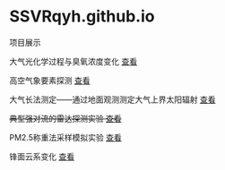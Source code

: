 # SSVRqyh.github.io
项目展示

  大气光化学过程与臭氧浓度变化 [查看](https://SSVRqyh.github.io/CX_QXKJ_O3)

  高空气象要素探测 [查看](https://SSVRqyh.github.io/CUITVirtualCourse)

  大气长法测定——通过地面观测测定大气上界太阳辐射 [查看](https://SSVRqyh.github.io/CX_QXKJ_Radiation)

  ~~典型强对流的雷达探测实验 [查看](https://SSVRqyh.github.io/CUIT_VisualRadarCourse)~~

  PM2.5称重法采样模拟实验 [查看](https://SSVRqyh.github.io/PM25WeightingV1.36.0)

  锋面云系变化 [查看](https://SSVRqyh.github.io/3DClouds_webGL)
